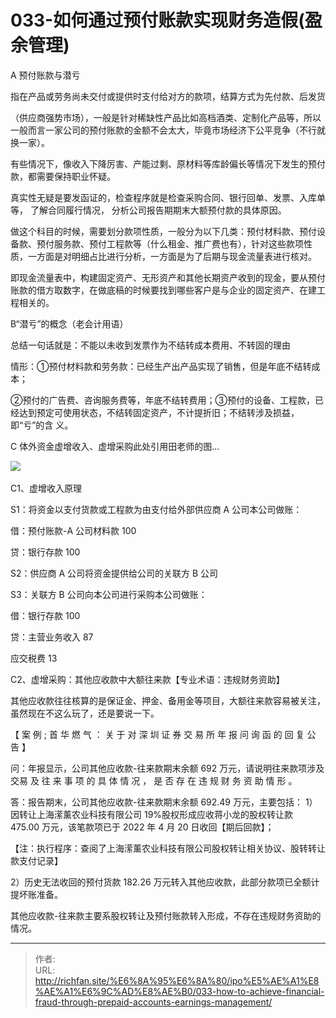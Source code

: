 # 033-如何通过预付账款实现财务造假(盈余管理)

A 预付账款与潜亏

指在产品或劳务尚未交付或提供时支付给对方的款项，结算方式为先付款、后发货

（供应商强势市场），一般是针对稀缺性产品比如高档酒类、定制化产品等，所以一般而言一家公司的预付账款的金额不会太大，毕竟市场经济下公平竞争（不行就换一家）。

有些情况下，像收入下降厉害、产能过剩、原材料等库龄偏长等情况下发生的预付款，都需要保持职业怀疑。

真实性无疑是要发函证的，检查程序就是检查采购合同、银行回单、发票、入库单等， 了解合同履行情况， 分析公司报告期期末大额预付款的具体原因。

做这个科目的时候，需要划分款项性质，一般分为以下几类：预付材料款、预付设备款、预付服务款、预付工程款等（什么租金、推广费也有），针对这些款项性质，一方面是对明细占比进行分析，一方面是为了后期与现金流量表进行核对。

即现金流量表中，构建固定资产、无形资产和其他长期资产收到的现金，要从预付账款的借方取数字，在做底稿的时候要找到哪些客户是与企业的固定资产、在建工程相关的。

B“潜亏”的概念（老会计用语）

总结一句话就是：不能以未收到发票作为不结转成本费用、不转固的理由

情形：①预付材料款和劳务款：已经生产出产品实现了销售，但是年底不结转成本；

②预付的广告费、咨询服务费等，年底不结转费用；③预付的设备、工程款，已经达到预定可使用状态，不结转固定资产，不计提折旧；不结转涉及损益，即“亏”的含 义。

C 体外资金虚增收入、虚增采购此处引用田老师的图...

![](https://img.richfan.site/ibank/IPO审计札记/033-如何通过预付账款实现财务造假(盈余管理).webp) 

C1、虚增收入原理

S1：将资金以支付货款或工程款为由支付给外部供应商 A 公司本公司做账：

借：预付账款-A 公司材料款 100

贷：银行存款 100

S2：供应商 A 公司将资金提供给公司的关联方 B 公司

S3：关联方 B 公司向本公司进行采购本公司做账：

借：银行存款 100

贷：主营业务收入 87

应交税费 13

C2、虚增采购：其他应收款中大额往来款【专业术语：违规财务资助】

其他应收款往往核算的是保证金、押金、备用金等项目，大额往来款容易被关注，虽然现在不这么玩了，还是要说一下。

【 案 例 ; 首 华 燃 气 ： 关 于 对 深 圳 证 券 交 易 所 年 报 问 询 函 的 回 复 公 告 】

问：年报显示，公司其他应收款-往来款期末余额 692 万元，请说明往来款项涉及交易 及 往 来 事 项 的 具 体 情 况 ， 是 否 存 在 违 规 财 务 资 助 情 形 。

答：报告期末，公司其他应收款-往来款期末余额 692.49 万元，主要包括： 1）因转让上海潆薰农业科技有限公司 19%股权形成应收蒋小龙的股权转让款 475.00 万元，该笔款项已于 2022 年 4 月 20 日收回【期后回款】；

【注：执行程序：查阅了上海潆薰农业科技有限公司股权转让相关协议、股转转让款支付记录】

2）历史无法收回的预付货款 182.26 万元转入其他应收款，此部分款项已全额计提坏账准备。

其他应收款-往来款主要系股权转让及预付账款转入形成，不存在违规财务资助的情况。

---

> 作者:   
> URL: http://richfan.site/%E6%8A%95%E6%8A%80/ipo%E5%AE%A1%E8%AE%A1%E6%9C%AD%E8%AE%B0/033-how-to-achieve-financial-fraud-through-prepaid-accounts-earnings-management/  

